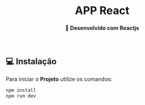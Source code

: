 <h1 align="center">
     APP React
</h1>

<h4 align="center">
  🚀 Desenvolvido com Reactjs
</h4>

<br>

## 💻 Instalação

Para iniciar o **Projeto** utilize os comandos:

```bash
npm install
npm run dev
```
